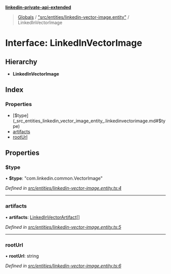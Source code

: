 **[linkedin-private-api-extended](../README.md)**

> [Globals](../globals.md) / ["src/entities/linkedin-vector-image.entity"](../modules/_src_entities_linkedin_vector_image_entity_.md) / LinkedInVectorImage

# Interface: LinkedInVectorImage

## Hierarchy

* **LinkedInVectorImage**

## Index

### Properties

* [$type](_src_entities_linkedin_vector_image_entity_.linkedinvectorimage.md#$type)
* [artifacts](_src_entities_linkedin_vector_image_entity_.linkedinvectorimage.md#artifacts)
* [rootUrl](_src_entities_linkedin_vector_image_entity_.linkedinvectorimage.md#rooturl)

## Properties

### $type

•  **$type**: \"com.linkedin.common.VectorImage\"

*Defined in [src/entities/linkedin-vector-image.entity.ts:4](https://github.com/khanhtranngoccva/linkedin-private-api/blob/b1cbdad/src/entities/linkedin-vector-image.entity.ts#L4)*

___

### artifacts

•  **artifacts**: [LinkedInVectorArtifact](_src_entities_linkedin_vector_artifact_entity_.linkedinvectorartifact.md)[]

*Defined in [src/entities/linkedin-vector-image.entity.ts:5](https://github.com/khanhtranngoccva/linkedin-private-api/blob/b1cbdad/src/entities/linkedin-vector-image.entity.ts#L5)*

___

### rootUrl

•  **rootUrl**: string

*Defined in [src/entities/linkedin-vector-image.entity.ts:6](https://github.com/khanhtranngoccva/linkedin-private-api/blob/b1cbdad/src/entities/linkedin-vector-image.entity.ts#L6)*
